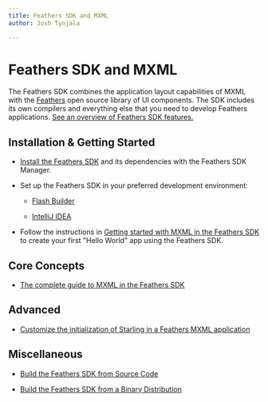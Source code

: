 ```yaml
---
title: Feathers SDK and MXML  
author: Josh Tynjala

---
```

# Feathers SDK and MXML

The Feathers SDK combines the application layout capabilities of MXML with the [Feathers](../) open source library of UI components. The SDK includes its own compilers and everything else that you need to develop Feathers applications. [See an overview of Feathers SDK features.](features.html)

## Installation & Getting Started

-   [Install the Feathers SDK](installation-instructions.html) and its dependencies with the Feathers SDK Manager.

-   Set up the Feathers SDK in your preferred development environment:

    -   [Flash Builder](flash-builder.html)

    -   [IntelliJ IDEA](intellij-idea.html)

-   Follow the instructions in [Getting started with MXML in the Feathers SDK](getting-started-mxml.html) to create your first "Hello World" app using the Feathers SDK.

## Core Concepts

-   [The complete guide to MXML in the Feathers SDK](mxml.html)

## Advanced

-   [Customize the initialization of Starling in a Feathers MXML application](custom-starling-initialization.html)

## Miscellaneous

-   [Build the Feathers SDK from Source Code](build-source-code.html)

-   [Build the Feathers SDK from a Binary Distribution](build-binary-distribution.html)